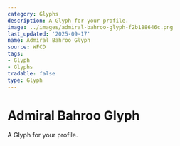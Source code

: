 ```yaml
---
category: Glyphs
description: A Glyph for your profile.
image: ../images/admiral-bahroo-glyph-f2b188646c.png
last_updated: '2025-09-17'
name: Admiral Bahroo Glyph
source: WFCD
tags:
- Glyph
- Glyphs
tradable: false
type: Glyph
---
```


# Admiral Bahroo Glyph

A Glyph for your profile.

